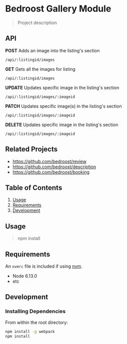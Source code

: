 # Bedroost Gallery Module

> Project description

## API

**POST**
Adds an image into the listing's section
```
/api/:listingid/images
```

**GET**
Gets all the images for listing
```
/api/:listingid/images
```

**UPDATE**
Updates specific image in the listing's section
```
/api/:listingid/images/:imageid
```

**PATCH**
Updates specific image(s) in the listing's section
```
/api/:listingid/images/:imageid
```

**DELETE**
Updates specific image in the listing's section
```
/api/:listingid/images/:imageid
```



## Related Projects

  - https://github.com/bedroost/review
  - https://github.com/bedroost/description
  - https://github.com/bedroost/booking

## Table of Contents

1. [Usage](#Usage)
1. [Requirements](#requirements)
1. [Development](#development)

## Usage

> npm install

## Requirements

An `nvmrc` file is included if using [nvm](https://github.com/creationix/nvm).

- Node 6.13.0
- etc

## Development

### Installing Dependencies

From within the root directory:

```sh
npm install -g webpack
npm install
```

